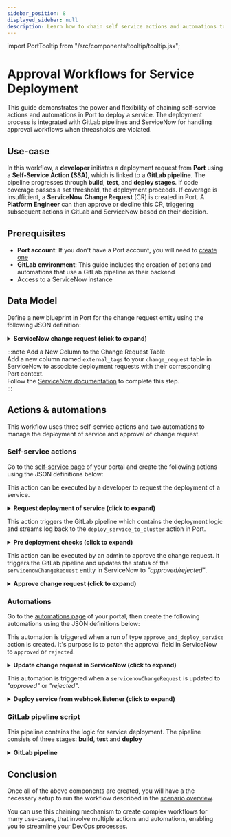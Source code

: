 ```yaml
---
sidebar_position: 8
displayed_sidebar: null
description: Learn how to chain self service actions and automations to manage deployment in GitLab and ServiceNow
---
```


import PortTooltip from "/src/components/tooltip/tooltip.jsx";

# Approval Workflows for Service Deployment

This guide demonstrates the power and flexibility of chaining self-service actions and automations in Port to deploy a service. The deployment process is integrated with GitLab pipelines and ServiceNow for handling approval workflows when threasholds are violated.

## Use-case

In this workflow, a **developer** initiates a deployment request from **Port** using a **Self-Service Action (SSA)**, which is linked to a **GitLab pipeline**. The pipeline progresses through **build**, **test**, and **deploy stages**. If code coverage passes a set threshold, the deployment proceeds. If coverage is insufficient, a **ServiceNow Change Request** (CR) is created in Port. A **Platform Engineer** can then approve or decline this CR, triggering subsequent actions in GitLab and ServiceNow based on their decision. 

## Prerequisites

- **Port account**: If you don't have a Port account, you will need to [create one](https://app.getport.io/signup)
- **GitLab environment**: This guide includes the creation of actions and automations that use a GitLab pipeline as their backend
- Access to a ServiceNow instance

## Data Model

Define a new <PortTooltip id="blueprint">blueprint</PortTooltip> in Port for the change request entity using the following JSON definition:

<details>
<summary><b>ServiceNow change request (click to expand)</b></summary>

```json showLineNumbers
{
  "identifier": "servicenowChangeRequest",
  "title": "Servicenow Change Request",
  "icon": "Servicenow",
  "schema": {
    "properties": {
      "number": {
        "title": "Change Number",
        "type": "string"
      },
      "description": {
        "title": "Description",
        "type": "string"
      },
      "isActive": {
        "title": "Is active",
        "type": "boolean"
      },
      "priority": {
        "title": "Priority",
        "type": "string"
      },
      "state": {
        "icon": "DefaultProperty",
        "title": "State",
        "type": "string"
      },
      "createdOn": {
        "title": "Created On",
        "type": "string",
        "format": "date-time"
      },
      "createdBy": {
        "title": "Created By",
        "type": "string"
      },
      "service": {
        "type": "string",
        "title": "Service"
      },
      "category": {
        "type": "string",
        "title": "Category"
      },
      "approval": {
        "title": "Approval",
        "icon": "DefaultProperty",
        "type": "string",
        "enum": [
          "approved",
          "not requested",
          "requested",
          "rejected"
        ],
        "enumColors": {
          "approved": "green",
          "not requested": "turquoise",
          "requested": "yellow",
          "rejected": "pink"
        }
      },
      "externalTags": {
        "type": "string",
        "title": "External Tags"
      }
    },
    "required": []
  },
  "mirrorProperties": {},
  "calculationProperties": {},
  "aggregationProperties": {},
  "relations": {}
}
```
</details>

:::note Add a New Column to the Change Request Table  
Add a new column named `external_tags` to your `change_request` table in ServiceNow to associate deployment requests with their corresponding Port context.  
Follow the [ServiceNow documentation](https://developer.servicenow.com/dev.do#!/learn/learning-plans/xanadu/new_to_servicenow/app_store_learnv2_buildneedit_xanadu_adding_fields_to_a_table) to complete this step.  
:::  


## Actions & automations

This workflow uses three self-service actions and two automations to manage the deployment of service and approval of change request.

### Self-service actions

Go to the [self-service page](https://app.getport.io/self-serve) of your portal and create the following actions using the JSON definitions below:

This action can be executed by a developer to request the deployment of a service.
  <details>
  <summary><b>Request deployment of service (click to expand)</b></summary>

  This action uses the `WEBHOOK` backend type, which directly invokes the `pre_deployment_check` action to trigger the GitLab pipeline. It passes a required `deploy_run_id` param to the request object for the purpose of streaming logs between the two actions.

  ```json showLineNumbers
    {
    "identifier": "deploy_service_to_cluster",
    "title": "Deploy Service to Cluster",
    "icon": "Deployment",
    "description": "Deploys a service to a cluster",
    "trigger": {
        "type": "self-service",
        "operation": "DAY-2",
        "userInputs": {
        "properties": {
            "environment": {
            "type": "string",
            "title": "Environment",
            "icon": "Environment",
            "default": "Staging",
            "enum": [
                "Development",
                "Staging",
                "Production"
            ],
            "enumColors": {
                "Development": "lightGray",
                "Staging": "lightGray",
                "Production": "lightGray"
            }
            }
        },
        "required": [],
        "order": []
        },
        "blueprintIdentifier": "service"
    },
    "invocationMethod": {
        "type": "WEBHOOK",
        "url": "${PORT_API_URL}/actions/pre_deployment_check/runs",
        "agent": false,
        "synchronized": false,
        "method": "POST",
        "headers": {
        "RUN_ID": "{{ .run.id }}"
        },
        "body": {
        "properties": {
            "deploy_run_id": "{{ .run.id }}",
            "{{ spreadValue() }}": "{{ .inputs }}",
            "runId": "{{ .run.id }}",
            "blueprint": "{{ .action.blueprint }}",
            "entity": "{{ .entity.identifier }}"
        }
        }
    },
    "requiredApproval": false
    }
  ```
  </details>

This action triggers the GitLab pipeline which contains the deployment logic and streams log back to the `deploy_service_to_cluster` action in Port.

  <details>
  <summary><b>Pre deployment checks (click to expand)</b></summary>

  Remember to replace the `GITLAB_PROJECT_ID` and `GITLAB_TRIGGER_TOKEN` placeholders with your values.  
  To learn how to obtain these values, see the [GitLab backend documentation](/actions-and-automations/setup-backend/gitlab-pipeline/saas#create-the-webhook-url).

  ```json showLineNumbers
    {
    "identifier": "pre_deployment_check",
    "title": "Pre Deployment Check",
    "icon": "Deployment",
    "description": "Pre Deployment checks and change request creator",
    "trigger": {
        "type": "self-service",
        "operation": "CREATE",
        "userInputs": {
        "properties": {
            "deploy_run_id": {
            "type": "string",
            "title": "Deploy Run Id"
            }
        },
        "required": [],
        "order": []
        }
    },
    "invocationMethod": {
        "type": "WEBHOOK",
        "url": "https://gitlab.com/api/v4/projects/{GITLAB_PROJECT_ID}/ref/main/trigger/pipeline?token={GITLAB_TRIGGER_TOKEN}",
        "agent": false,
        "synchronized": false,
        "method": "POST",
        "headers": {
        "RUN_ID": "{{ .run.id }}"
        },
        "body": {
        "{{ spreadValue() }}": "{{ .inputs }}",
        "approval_status": "pending",
        "port_context": {
            "runId": "{{ .run.id }}"
        }
        }
    },
    "requiredApproval": false
    }
  ```
  </details>


This action can be executed by an admin to approve the change request. It triggers the GitLab pipeline and updates the status of the `servicenowChangeRequest` entity in ServiceNow to *"approved/rejected"*.
  <details>
  <summary><b>Approve change request (click to expand)</b></summary>

  Remember to replace the `GITLAB_PROJECT_ID` and `GITLAB_TRIGGER_TOKEN` placeholders with your values.  
  To learn how to obtain these values, see the [GitLab backend documentation](/actions-and-automations/setup-backend/gitlab-pipeline/saas#create-the-webhook-url).

  ```json showLineNumbers
    {
    "identifier": "approve_and_deploy_service",
    "title": "Approve and Deploy Service",
    "icon": "Deployment",
    "description": "Approves a ServiceNow change request and triggers a GitLab pipeline",
    "trigger": {
        "type": "self-service",
        "operation": "DAY-2",
        "userInputs": {
        "properties": {
            "reason": {
            "type": "string",
            "title": "Reason"
            },
            "approval_status": {
            "icon": "DefaultProperty",
            "title": "Action",
            "type": "string",
            "default": "approved",
            "enum": [
                "approved",
                "declined"
            ],
            "enumColors": {
                "approved": "lightGray",
                "declined": "lightGray"
            }
            }
        },
        "required": [],
        "order": [
            "approval_status",
            "reason"
        ]
        },
        "blueprintIdentifier": "servicenowChangeRequest"
    },
    "invocationMethod": {
        "type": "WEBHOOK",
        "url": "https://gitlab.com/api/v4/projects/{GITLAB_PROJECT_ID}/ref/main/trigger/pipeline?token={GITLAB_TRIGGER_TOKEN}",
        "agent": false,
        "synchronized": false,
        "method": "POST",
        "headers": {
        "RUN_ID": "{{ .run.id }}"
        },
        "body": {
        "{{ spreadValue() }}": "{{ .inputs }}",
        "port_context": {
            "runId": "{{ .run.id }}"
        },
        "deploy_run_id": "{{ .entity.properties.tags }}",
        "system_id": "{{ .entity.properties.system_id }}"
        }
    },
    "requiredApproval": false
    }
  ```
  </details>

### Automations

Go to the [automations page](https://app.getport.io/settings/automations) of your portal, then create the following automations using the JSON definitions below:


This automation is triggered when a run of type `approve_and_deploy_service` action is created. It's purpose is to patch the approval field in ServiceNow to `approved` or `rejected`.

  <details>
  <summary><b>Update change request in ServiceNow (click to expand)</b></summary>

  Remember to replace the `BASE_64_ENCODED_API_TOKEN` and `SERVICENOW_INSTANCE` placeholders with your values.

  ```json showLineNumbers
    {
    "identifier": "updateChangeRequestInSnow",
    "title": "Approve ServiceNow Change Request",
    "description": "A description of what this automation does",
    "trigger": {
        "type": "automation",
        "event": {
        "type": "RUN_CREATED",
        "actionIdentifier": "approve_and_deploy_service"
        }
    },
    "invocationMethod": {
        "type": "WEBHOOK",
        "url": "https://{SERVICENOW_INSTANCE}/api/now/table/change_request/{{ .event.diff.after.entity.identifier }}",
        "agent": false,
        "synchronized": true,
        "method": "PATCH",
        "headers": {
        "Authorization": "Basic BASE_64_ENCODED_API_TOKEN"
        },
        "body": {
        "approval": "{{ .event.diff.after.properties.approval_status  }}"
        }
    },
    "publish": true
    }
  ```
  </details>


This automation is triggered when a `servicenowChangeRequest` is updated to *"approved"* or *"rejected"*.

  <details>
  <summary><b>Deploy service from webhook listener (click to expand)</b></summary>

  Remember to replace the GITLAB_PROJECT_ID and GITLAB_TRIGGER_TOKEN placeholders with your values

  ```json showLineNumbers
    {
    "identifier": "approveSnowPipeline",
    "title": "Approve or Deny GitLab Pipeline from SNOW",
    "trigger": {
        "type": "automation",
        "event": {
        "type": "ENTITY_UPDATED",
        "blueprintIdentifier": "servicenowChangeRequest"
        },
        "condition": {
        "type": "JQ",
        "expressions": [
            ".diff.after.properties.approval == \"approved\"",
            ".diff.after.properties.approval == \"rejected\""
        ],
        "combinator": "or"
        }
    },
    "invocationMethod": {
        "type": "WEBHOOK",
        "url": "https://gitlab.com/api/v4/projects/{GITLAB_PROJECT_ID}/ref/main/trigger/pipeline?token={GITLAB_TRIGGER_TOKEN}",
        "agent": false,
        "synchronized": false,
        "method": "POST",
        "headers": {
        "RUN_ID": "{{ .run.id }}"
        },
        "body": {
        "port_context": {
            "runId": "{{ .run.id }}"
        },
        "approval_status": "{{ .event.diff.after.properties.approval  }}",
        "system_id": "{{ .event.diff.after.identifier  }}",
        "deploy_run_id": "{{ .event.diff.after.properties.tags }}"
        }
    },
    "publish": true
    }
  ```
  </details>


### GitLab pipeline script
This pipeline contains the logic for service deployment. The pipeline consists of three stages: **build**, **test** and **deploy**

<details>
<summary><b>GitLab pipeline</b></summary>

```yaml showLineNumbers
stages:
  - build
  - test
  - deploy

image: alpine:latest

variables:
  PORT_CLIENT_ID: ${PORT_CLIENT_ID}
  PORT_CLIENT_SECRET: ${PORT_CLIENT_SECRET}
  PORT_API_URL: "${PORT_API_URL}"
  SERVICENOW_INSTANCE_URL: ${SERVICENOW_INSTANCE_URL}
  SERVICENOW_API_TOKEN: ${SERVICENOW_API_TOKEN} # Base64 encoded version of SNOW username:password
  APPROVAL_STATUS: "pending"


initialize-build:
  stage: build
  except:
    - pushes
  before_script:
    - apk update
    - apk add --upgrade curl jq -q
  script:
    - |
      echo "Initiating build checks"
      echo "Getting access token from Port API"
      accessToken=$(curl -X POST \
        -H 'Content-Type: application/json' \
        -d '{"clientId": "'"$PORT_CLIENT_ID"'", "clientSecret": "'"$PORT_CLIENT_SECRET"'"}' \
        -s '${PORT_API_URL}/auth/access_token' | jq -r '.accessToken')
  
      echo "ACCESS_TOKEN=$accessToken" >> data.env
      runId=$(cat $TRIGGER_PAYLOAD | jq -r '.port_context.runId')
      deployActionRunId=$(cat $TRIGGER_PAYLOAD | jq -r '.deploy_run_id')
      APPROVAL_STATUS=$(cat "$TRIGGER_PAYLOAD" | jq -r '.approval_status // "pending"')


      echo "DEPLOY_ACTION_RUN_ID=$deployActionRunId" >> data.env
      echo "TRIGGER_ACTION_RUN_ID=$runId" >> data.env
      echo "APPROVAL_STATUS=$APPROVAL_STATUS" >> data.env


      # Check APPROVAL STATUS
      if [ "$APPROVAL_STATUS" = "approved" ]; then
        echo "Deployment approved by platform engineer. Skipping initial logs and proceeding directly."
        # Log the approval message to Port action run logs
        curl -X POST \
          -H 'Content-Type: application/json' \
          -H "Authorization: Bearer $accessToken" \
          -d '{"message":"✅ Deployment approved by platform engineer, proceeding with deployment"}' \
          "${PORT_API_URL}/actions/runs/$deployActionRunId/logs"

      elif [ "$APPROVAL_STATUS" = "declined" ]; then
          echo "Deployment declined by platform engineer. Notifying developer."
          # Send the decline notification to Port logs for developer
          curl -X POST \
            -H 'Content-Type: application/json' \
            -H "Authorization: Bearer $accessToken" \
            -d '{"terminationStatus":"FAILURE", "message":"❌ Deployment declined by platform engineer. Please review the change request and take necessary actions."}' \
            "${PORT_API_URL}/actions/runs/$deployActionRunId/logs"
        
          # Send the decline notification to Port logs
          curl -X POST \
            -H 'Content-Type: application/json' \
            -H "Authorization: Bearer $accessToken" \
            -d '{"terminationStatus":"SUCCESS", "message":"❌ Declined deployment"}' \
            "${PORT_API_URL}/actions/runs/$runId/logs"
          exit 1  # Exit pipeline due to declined approval
      else
        curl -X POST \
          -H 'Content-Type: application/json' \
          -H "Authorization: Bearer $accessToken" \
          -d '{"message":"🚀 Initiating deployment sequence, preparing environment and resources"}' \
          "${PORT_API_URL}/actions/runs/$runId/logs"

        curl -X PATCH \
          -H 'Content-Type: application/json' \
          -H "Authorization: Bearer $accessToken" \
          -d '{"link":"'"$CI_PIPELINE_URL"'"}' \
          "${PORT_API_URL}/actions/runs/$runId"

        curl -X POST \
          -H 'Content-Type: application/json' \
          -H "Authorization: Bearer $accessToken" \
          -d '{"message":"🔄 Deployment preparation underway, validating resources and configurations"}' \
          "${PORT_API_URL}/actions/runs/$deployActionRunId/logs"
      fi
  artifacts:
    reports:
      dotenv: data.env

run-tests:
  stage: test
  dependencies:
    - initialize-build  # Ensure the data.env artifact is downloaded
  except:
    - pushes
  before_script:
    - apk update
    - apk add --upgrade curl jq -q
  script:
    - |

      # Check if TRIGGER_PAYLOAD is set and the file exists
      if [ -z "$TRIGGER_PAYLOAD" ] || [ ! -f "$TRIGGER_PAYLOAD" ]; then
        echo "Error: TRIGGER_PAYLOAD is not set or the file does not exist."
        exit 1
      fi

      # Check if we need to skip tests and threshold checks
      APPROVAL_STATUS=$(cat "$TRIGGER_PAYLOAD" | jq -r '.approval_status // "pending"')

      if [ "$APPROVAL_STATUS" = "approved" ]; then
        echo "Skipping tests and threshold checks...";
        echo "COVERAGE_MET=true" >> data.env
        exit 0;
      fi

      echo "🧪 Running tests and checking thresholds..."
      # Simulate threshold check (e.g., code coverage)
      COVERAGE=65

      if [ "$COVERAGE" -lt 70 ]; then
        echo "⚠️ Coverage is below the 70% threshold, initiating ServiceNow change request..."

        # Extract the service entity from the trigger payload
        serviceEntity=$(cat "$TRIGGER_PAYLOAD" | jq -r '.entity')
        echo "COVERAGE_MET=false" >> data.env

        echo "Creating a change request in ServiceNow"
        changeRequestResponse=$(curl -X POST \
          -H "Authorization: Basic $SERVICENOW_API_TOKEN" \
          -H 'Content-Type: application/json' \
          -d "{\"short_description\": \"Automated change request from GitLab CI/CD\", \"business_service\": \"$serviceEntity\", \"priority\": \"1\", \"u_external_tag\": \"$DEPLOY_ACTION_RUN_ID\"}" \
          -s "$SERVICENOW_INSTANCE_URL/api/now/table/change_request")

        # Check if the request was successful and extract important details
        if [[ $(echo "$changeRequestResponse" | jq -r '.result.number') != "null" ]]; then
          changeNumber=$(echo "$changeRequestResponse" | jq -r '.result.number')
          changeSysId=$(echo "$changeRequestResponse" | jq -r '.result.sys_id')
          changeState=$(echo "$changeRequestResponse" | jq -r '.result.state')
          changeCreatedOn=$(echo "$changeRequestResponse" | jq -r '.result.sys_created_on')
          changeCreatedBy=$(echo "$changeRequestResponse" | jq -r '.result.sys_created_by')
          changeCategory=$(echo "$changeRequestResponse" | jq -r '.result.category')
          changePriority=$(echo "$changeRequestResponse" | jq -r '.result.priority')
          changeDescription=$(echo "$changeRequestResponse" | jq -r '.result.short_description')
          changeApproval=$(echo "$changeRequestResponse" | jq -r '.result.approval')
          changeTags=$(echo "$changeRequestResponse" | jq -r '.result.u_external_tag')
          changeService=$(echo "$changeRequestResponse" | jq -r '.result.business_service.value')

          echo "Change Request Created Successfully: Number: $changeNumber, Sys ID: $changeSysId, State: $changeState"
          logMessage="⚠️ Pipeline did not meet the deployment checks, so a ServiceNow change request has been created. Change Request Number $changeNumber and system ID $changeSysId. An admin will need to review and approve this request before the deployment can proceed."

          runId=$(cat $TRIGGER_PAYLOAD | jq -r '.port_context.runId')
          
          # Send the details to Port action run logs
          curl -X POST \
            -H 'Content-Type: application/json' \
            -H "Authorization: Bearer $ACCESS_TOKEN" \
            -d "{\"message\":\"$logMessage\"}" \
            "${PORT_API_URL}/actions/runs/$DEPLOY_ACTION_RUN_ID/logs"

          curl -X POST \
            -H 'Content-Type: application/json' \
            -H "Authorization: Bearer $ACCESS_TOKEN" \
            -d "{\"terminationStatus\":\"SUCCESS\", \"message\":\"$logMessage\"}" \
            "${PORT_API_URL}/actions/runs/$runId/logs"

          # Create the change request in Port
          portPayload="{
            \"identifier\": \"$changeSysId\",
            \"title\": \"$changeDescription\",
            \"icon\": \"Servicenow\",
            \"properties\": {
              \"createdBy\": \"$changeCreatedBy\",
              \"state\": \"$changeState\",
              \"category\": \"$changeCategory\",
              \"priority\": \"$changePriority\",
              \"description\": \"$changeDescription\",
              \"approval\": \"$changeApproval\",
              \"tags\": \"$changeTags\",
              \"service\": \"$changeService\"
            },
            \"relations\": {}
          }"

          # Send the change request data to Port API
          curl -X POST \
            -H 'Content-Type: application/json' \
            -H "Authorization: Bearer $ACCESS_TOKEN" \
            -d "$portPayload" \
            "${PORT_API_URL}/blueprints/servicenowChangeRequest/entities"

        else
          echo "Failed to create ServiceNow Change Request: $changeRequestResponse"

          # Send failure message to Port action run logs
          curl -X POST \
            -H 'Content-Type: application/json' \
            -H "Authorization: Bearer $ACCESS_TOKEN" \
            -d '{"message":"❌ Failed to create ServiceNow Change Request with response: '"$changeRequestResponse"'"}' \
            "${PORT_API_URL}/actions/runs/$DEPLOY_ACTION_RUN_ID/logs"

          exit 1  # Exit with failure
        fi
      else
        echo "✅ Coverage is sufficient (≥ 70%), no need to create a ServiceNow change request."
        echo "COVERAGE_MET=true" >> data.env
      fi
  artifacts:
    reports:
      dotenv: data.env

# Deployment job
deploy-to-cloud:
  stage: deploy
  dependencies:
    - run-tests
    - initialize-build
  except:
    - pushes
  before_script:
    - apk update
    - apk add --upgrade curl jq -q
  script:
    - |
      # Check if APPROVAL_STATUS or COVERAGE_MET is true
      if [ "$APPROVAL_STATUS" = "approved" ] || [ "$COVERAGE_MET" = "true" ]; then
        echo "Conditions met, deploying service to the cluster..."
        # Your deployment script here

        # Update port run status and logs
        runId=$(cat $TRIGGER_PAYLOAD | jq -r '.port_context.runId')
        curl -X POST \
          -H 'Content-Type: application/json' \
          -H "Authorization: Bearer $ACCESS_TOKEN" \
          -d '{"terminationStatus":"SUCCESS", "message":"✅ Service has been successfully deployed to the cluster"}' \
          "${PORT_API_URL}/actions/runs/$runId/logs"

        # Update developer that deployment was successful
        curl -X POST \
          -H 'Content-Type: application/json' \
          -H "Authorization: Bearer $ACCESS_TOKEN" \
          -d '{"terminationStatus":"SUCCESS", "message":"✅ Service has been successfully deployed to the cluster"}' \
          "${PORT_API_URL}/actions/runs/$DEPLOY_ACTION_RUN_ID/logs"
      else
        echo "Conditions not met, skipping deployment"
        exit 0
      fi
```
</details>

## Conclusion

Once all of the above components are created, you will have a the necessary setup to run the workflow described in the [scenario overview](#overview-of-use-case).

You can use this chaining mechanism to create complex workflows for many use-cases, that involve multiple actions and automations, enabling you to streamline your DevOps processes. 